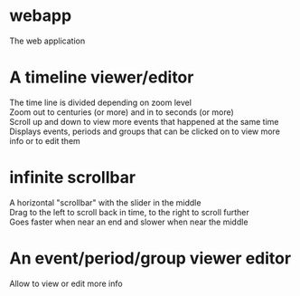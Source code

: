 # webapp
The web application

# A timeline viewer/editor
  The time line is divided depending on zoom level  
  Zoom out to centuries (or more) and in to seconds (or more)  
  Scroll up and down to view more events that happened at the same time  
  Displays events, periods and groups that can be clicked on to view more info or to edit them

# infinite scrollbar
  A horizontal "scrollbar" with the slider in the middle  
  Drag to the left to scroll back in time, to the right to scroll further  
  Goes faster when near an end and slower when near the middle
  
# An event/period/group viewer editor
  Allow to view or edit more info

